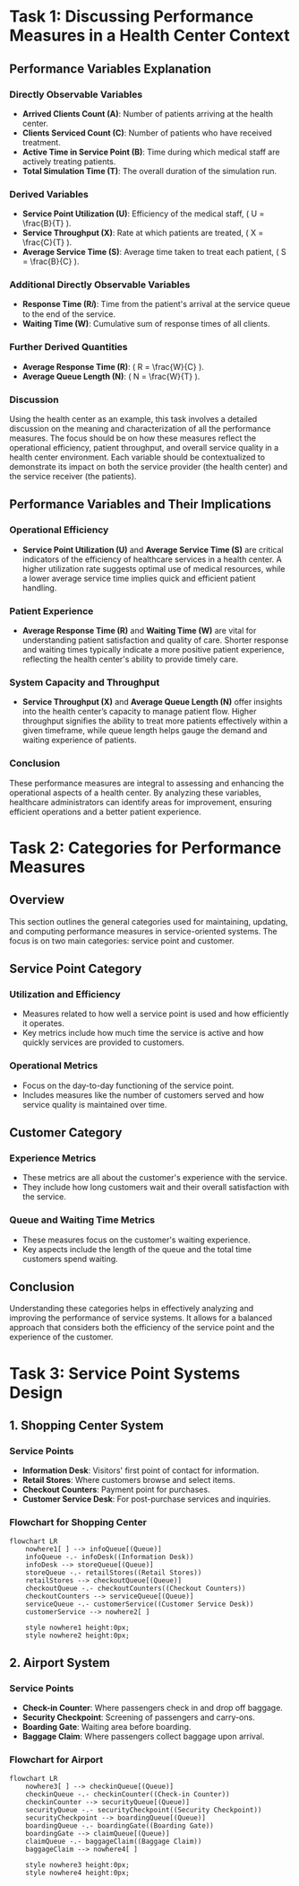 # Task 1: Discussing Performance Measures in a Health Center Context

## Performance Variables Explanation

### Directly Observable Variables

- **Arrived Clients Count (A)**: Number of patients arriving at the health center.
- **Clients Serviced Count (C)**: Number of patients who have received treatment.
- **Active Time in Service Point (B)**: Time during which medical staff are actively treating patients.
- **Total Simulation Time (T)**: The overall duration of the simulation run.

### Derived Variables

- **Service Point Utilization (U)**: Efficiency of the medical staff, \( U = \frac{B}{T} \).
- **Service Throughput (X)**: Rate at which patients are treated, \( X = \frac{C}{T} \).
- **Average Service Time (S)**: Average time taken to treat each patient, \( S = \frac{B}{C} \).

### Additional Directly Observable Variables

- **Response Time (R𝑖)**: Time from the patient's arrival at the service queue to the end of the service.
- **Waiting Time (W)**: Cumulative sum of response times of all clients.

### Further Derived Quantities

- **Average Response Time (R)**: \( R = \frac{W}{C} \).
- **Average Queue Length (N)**: \( N = \frac{W}{T} \).

### Discussion

Using the health center as an example, this task involves a detailed discussion on the meaning and characterization of all the performance measures. The focus should be on how these measures reflect the operational efficiency, patient throughput, and overall service quality in a health center environment. Each variable should be contextualized to demonstrate its impact on both the service provider (the health center) and the service receiver (the patients).

## Performance Variables and Their Implications

### Operational Efficiency

- **Service Point Utilization (U)** and **Average Service Time (S)** are critical indicators of the efficiency of healthcare services in a health center. A higher utilization rate suggests optimal use of medical resources, while a lower average service time implies quick and efficient patient handling.

### Patient Experience

- **Average Response Time (R)** and **Waiting Time (W)** are vital for understanding patient satisfaction and quality of care. Shorter response and waiting times typically indicate a more positive patient experience, reflecting the health center's ability to provide timely care.

### System Capacity and Throughput

- **Service Throughput (X)** and **Average Queue Length (N)** offer insights into the health center’s capacity to manage patient flow. Higher throughput signifies the ability to treat more patients effectively within a given timeframe, while queue length helps gauge the demand and waiting experience of patients.

### Conclusion

These performance measures are integral to assessing and enhancing the operational aspects of a health center. By analyzing these variables, healthcare administrators can identify areas for improvement, ensuring efficient operations and a better patient experience.

# Task 2: Categories for Performance Measures

## Overview

This section outlines the general categories used for maintaining, updating, and computing performance measures in service-oriented systems. The focus is on two main categories: service point and customer.

## Service Point Category

### Utilization and Efficiency

- Measures related to how well a service point is used and how efficiently it operates.
- Key metrics include how much time the service is active and how quickly services are provided to customers.

### Operational Metrics

- Focus on the day-to-day functioning of the service point.
- Includes measures like the number of customers served and how service quality is maintained over time.

## Customer Category

### Experience Metrics

- These metrics are all about the customer's experience with the service.
- They include how long customers wait and their overall satisfaction with the service.

### Queue and Waiting Time Metrics

- These measures focus on the customer's waiting experience.
- Key aspects include the length of the queue and the total time customers spend waiting.

## Conclusion

Understanding these categories helps in effectively analyzing and improving the performance of service systems. It allows for a balanced approach that considers both the efficiency of the service point and the experience of the customer.

# Task 3: Service Point Systems Design

## 1. Shopping Center System

### Service Points

- **Information Desk**: Visitors' first point of contact for information.
- **Retail Stores**: Where customers browse and select items.
- **Checkout Counters**: Payment point for purchases.
- **Customer Service Desk**: For post-purchase services and inquiries.

### Flowchart for Shopping Center

```mermaid
flowchart LR
    nowhere1[ ] --> infoQueue[(Queue)]
    infoQueue -.- infoDesk((Information Desk))
    infoDesk --> storeQueue[(Queue)]
    storeQueue -.- retailStores((Retail Stores))
    retailStores --> checkoutQueue[(Queue)]
    checkoutQueue -.- checkoutCounters((Checkout Counters))
    checkoutCounters --> serviceQueue[(Queue)]
    serviceQueue -.- customerService((Customer Service Desk))
    customerService --> nowhere2[ ]

    style nowhere1 height:0px;
    style nowhere2 height:0px;
```

## 2. Airport System

### Service Points

- **Check-in Counter**: Where passengers check in and drop off baggage.
- **Security Checkpoint**: Screening of passengers and carry-ons.
- **Boarding Gate**: Waiting area before boarding.
- **Baggage Claim**: Where passengers collect baggage upon arrival.

### Flowchart for Airport

```mermaid
flowchart LR
    nowhere3[ ] --> checkinQueue[(Queue)]
    checkinQueue -.- checkinCounter((Check-in Counter))
    checkinCounter --> securityQueue[(Queue)]
    securityQueue -.- securityCheckpoint((Security Checkpoint))
    securityCheckpoint --> boardingQueue[(Queue)]
    boardingQueue -.- boardingGate((Boarding Gate))
    boardingGate --> claimQueue[(Queue)]
    claimQueue -.- baggageClaim((Baggage Claim))
    baggageClaim --> nowhere4[ ]

    style nowhere3 height:0px;
    style nowhere4 height:0px;
```
